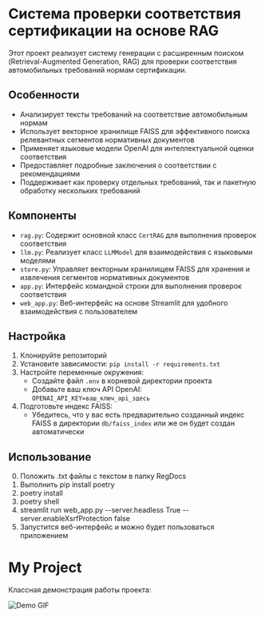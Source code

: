 # Система проверки соответствия сертификации на основе RAG

Этот проект реализует систему генерации с расширенным поиском (Retrieval-Augmented Generation, RAG) для проверки соответствия автомобильных требований нормам сертификации.

## Особенности

- Анализирует тексты требований на соответствие автомобильным нормам
- Использует векторное хранилище FAISS для эффективного поиска релевантных сегментов нормативных документов
- Применяет языковые модели OpenAI для интеллектуальной оценки соответствия
- Предоставляет подробные заключения о соответствии с рекомендациями
- Поддерживает как проверку отдельных требований, так и пакетную обработку нескольких требований

## Компоненты

- `rag.py`: Содержит основной класс `CertRAG` для выполнения проверок соответствия
- `llm.py`: Реализует класс `LLMModel` для взаимодействия с языковыми моделями
- `store.py`: Управляет векторным хранилищем FAISS для хранения и извлечения сегментов нормативных документов
- `app.py`: Интерфейс командной строки для выполнения проверок соответствия
- `web_app.py`: Веб-интерфейс на основе Streamlit для удобного взаимодействия с пользователем

## Настройка

1. Клонируйте репозиторий
2. Установите зависимости: `pip install -r requirements.txt`
3. Настройте переменные окружения:
   - Создайте файл `.env` в корневой директории проекта
   - Добавьте ваш ключ API OpenAI: `OPENAI_API_KEY=ваш_ключ_api_здесь`
4. Подготовьте индекс FAISS:
   - Убедитесь, что у вас есть предварительно созданный индекс FAISS в директории `db/faiss_index` или же он будет создан автоматически

## Использование
0. Положить .txt файлы с текстом в папку RegDocs 
1. Выполнить pip install poetry
2. poetry install
3. poetry shell
4. streamlit run web_app.py --server.headless True --server.enableXsrfProtection false
5. Запустится веб-интерфейс и можно будет пользоваться приложением


# My Project

Классная демонстрация работы проекта:

![Demo GIF](https://github.com/CrudyLame/SpiderPopatacus_CertRag/blob/master/misc/ScreenCast.gif)
